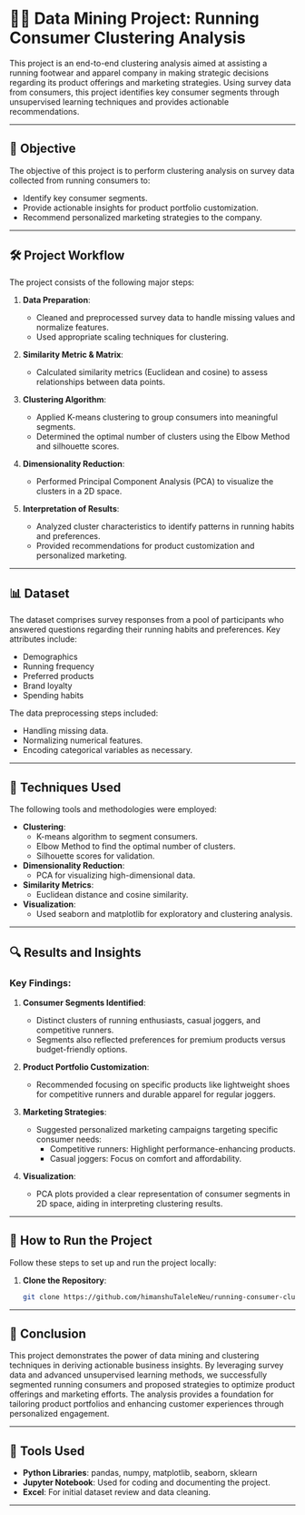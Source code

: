 # 🏃‍♂️ Data Mining Project: Running Consumer Clustering Analysis

This project is an end-to-end clustering analysis aimed at assisting a running footwear and apparel company in making strategic decisions regarding its product offerings and marketing strategies. Using survey data from consumers, this project identifies key consumer segments through unsupervised learning techniques and provides actionable recommendations.

---

## 🎯 Objective

The objective of this project is to perform clustering analysis on survey data collected from running consumers to:
- Identify key consumer segments.
- Provide actionable insights for product portfolio customization.
- Recommend personalized marketing strategies to the company.

---

## 🛠️ Project Workflow

The project consists of the following major steps:

1. **Data Preparation**:
   - Cleaned and preprocessed survey data to handle missing values and normalize features.
   - Used appropriate scaling techniques for clustering.

2. **Similarity Metric & Matrix**:
   - Calculated similarity metrics (Euclidean and cosine) to assess relationships between data points.

3. **Clustering Algorithm**:
   - Applied K-means clustering to group consumers into meaningful segments.
   - Determined the optimal number of clusters using the Elbow Method and silhouette scores.

4. **Dimensionality Reduction**:
   - Performed Principal Component Analysis (PCA) to visualize the clusters in a 2D space.

5. **Interpretation of Results**:
   - Analyzed cluster characteristics to identify patterns in running habits and preferences.
   - Provided recommendations for product customization and personalized marketing.

---

## 📊 Dataset

The dataset comprises survey responses from a pool of participants who answered questions regarding their running habits and preferences. Key attributes include:
- Demographics
- Running frequency
- Preferred products
- Brand loyalty
- Spending habits

The data preprocessing steps included:
- Handling missing data.
- Normalizing numerical features.
- Encoding categorical variables as necessary.

---

## 🧪 Techniques Used

The following tools and methodologies were employed:

- **Clustering**:
  - K-means algorithm to segment consumers.
  - Elbow Method to find the optimal number of clusters.
  - Silhouette scores for validation.
- **Dimensionality Reduction**:
  - PCA for visualizing high-dimensional data.
- **Similarity Metrics**:
  - Euclidean distance and cosine similarity.
- **Visualization**:
  - Used seaborn and matplotlib for exploratory and clustering analysis.

---

## 🔍 Results and Insights

### Key Findings:
1. **Consumer Segments Identified**:
   - Distinct clusters of running enthusiasts, casual joggers, and competitive runners.
   - Segments also reflected preferences for premium products versus budget-friendly options.

2. **Product Portfolio Customization**:
   - Recommended focusing on specific products like lightweight shoes for competitive runners and durable apparel for regular joggers.

3. **Marketing Strategies**:
   - Suggested personalized marketing campaigns targeting specific consumer needs:
     - Competitive runners: Highlight performance-enhancing products.
     - Casual joggers: Focus on comfort and affordability.

4. **Visualization**:
   - PCA plots provided a clear representation of consumer segments in 2D space, aiding in interpreting clustering results.

---

## 🚀 How to Run the Project

Follow these steps to set up and run the project locally:

1. **Clone the Repository**:
   ```bash
   git clone https://github.com/himanshuTaleleNeu/running-consumer-clustering.git

---
## 📌 Conclusion

This project demonstrates the power of data mining and clustering techniques in deriving actionable business insights. By leveraging survey data and advanced unsupervised learning methods, we successfully segmented running consumers and proposed strategies to optimize product offerings and marketing efforts. The analysis provides a foundation for tailoring product portfolios and enhancing customer experiences through personalized engagement.

---

## 🚀 Tools Used

- **Python Libraries**: pandas, numpy, matplotlib, seaborn, sklearn
- **Jupyter Notebook**: Used for coding and documenting the project.
- **Excel**: For initial dataset review and data cleaning.

---
